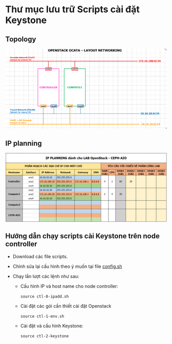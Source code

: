 # Thư mục lưu trữ Scripts cài đặt Keystone

## Topology 

![img](../images/scr1.png)

## IP planning

![img](../images/scr2.png)

## Hướng dẫn chạy scripts cài Keystone trên node controller

- Download các file scripts.

- Chỉnh sửa lại cấu hình theo ý muốn tại file [config.sh]()

- Chạy lần lượt các lệnh như sau:

  - Cấu hình IP và host name cho node controller:

    `source ctl-0-ipadd.sh`

  - Cài đặt các gói cần thiết cài đặt Openstack

    `source ctl-1-env.sh`

  - Cài đặt và cấu hình Keystone:

    `source ctl-2-keystone`
